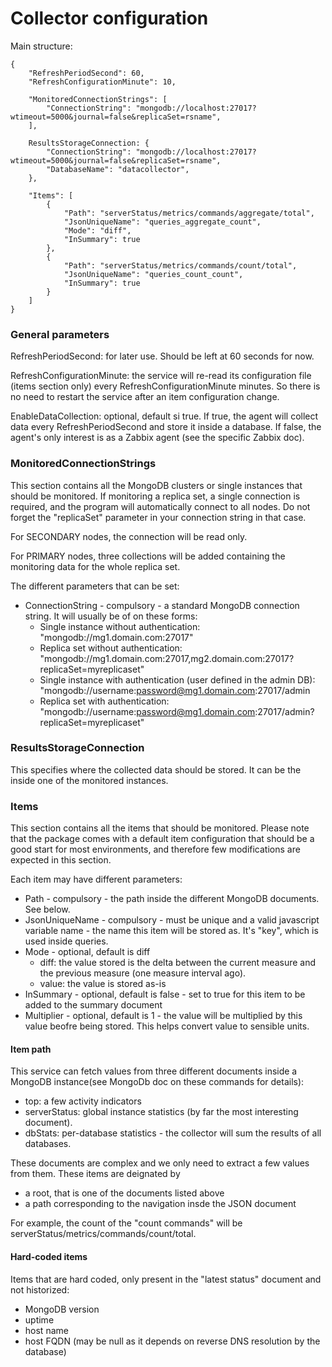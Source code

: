 ﻿# Collector configuration

Main structure:
```
{
    "RefreshPeriodSecond": 60,
    "RefreshConfigurationMinute": 10,

    "MonitoredConnectionStrings": [
        "ConnectionString": "mongodb://localhost:27017?wtimeout=5000&journal=false&replicaSet=rsname",
    ],

    ResultsStorageConnection: {
        "ConnectionString": "mongodb://localhost:27017?wtimeout=5000&journal=false&replicaSet=rsname",
        "DatabaseName": "datacollector",
    },

    "Items": [
        {
            "Path": "serverStatus/metrics/commands/aggregate/total",
            "JsonUniqueName": "queries_aggregate_count",
            "Mode": "diff",
            "InSummary": true
        },
        {
            "Path": "serverStatus/metrics/commands/count/total",
            "JsonUniqueName": "queries_count_count",
            "InSummary": true
        }
    ]
}
```

### General parameters

RefreshPeriodSecond: for later use. Should be left at 60 seconds for now.

RefreshConfigurationMinute: the service will re-read its configuration file (items section only) every RefreshConfigurationMinute minutes. So there is no need to restart the service after an item configuration change.

EnableDataCollection: optional, default si true. If true, the agent will collect data every RefreshPeriodSecond and store it inside a database. If false, the agent's only interest is as a Zabbix agent (see the specific Zabbix doc).

### MonitoredConnectionStrings

This section contains all the MongoDB clusters or single instances that should be monitored. If monitoring a replica set, a single connection is required, and 
the program will automatically connect to all nodes. Do not forget the "replicaSet" parameter in your connection string in that case.

For SECONDARY nodes, the connection will be read only.

For PRIMARY nodes, three collections will be added containing the monitoring data for the whole replica set.

The different parameters that can be set:
* ConnectionString - compulsory - a standard MongoDB connection string. It will usually be of on these forms:
  * Single instance without authentication: "mongodb://mg1.domain.com:27017"
  * Replica set without authentication: "mongodb://mg1.domain.com:27017,mg2.domain.com:27017?replicaSet=myreplicaset"
  * Single instance with authentication (user defined in the admin DB): "mongodb://username:password@mg1.domain.com:27017/admin
  * Replica set with authentication: "mongodb://username:password@mg1.domain.com:27017/admin?replicaSet=myreplicaset"

### ResultsStorageConnection

This specifies where the collected data should be stored. It can be the inside one of the monitored instances.

### Items

This section contains all the items that should be monitored. Please note that the package comes with a default item configuration that should be a good start for most environments, and therefore few modifications are expected in this section.

Each item may have different parameters:
* Path - compulsory - the path inside the different MongoDB documents. See below.
* JsonUniqueName - compulsory - must be unique and a valid javascript variable name - the name this item will be stored as. It's "key", which is used inside queries.
* Mode - optional, default is diff
  * diff: the value stored is the delta between the current measure and the previous measure (one measure interval ago).
  * value: the value is stored as-is
* InSummary - optional, default is false - set to true for this item to be added to the summary document
* Multiplier - optional, default is 1 - the value will be multiplied by this value beofre being stored. This helps convert value to sensible units.

#### Item path

This service can fetch values from three different documents inside a MongoDB instance(see MongoDb doc on these commands for details):
* top: a few activity indicators
* serverStatus: global instance statistics (by far the most interesting document).
* dbStats: per-database statistics - the collector will sum the results of all databases.

These documents are complex and we only need to extract a few values from them. These items are deignated by
* a root, that is one of the documents listed above
* a path corresponding to the navigation insde the JSON document

For example, the count of the "count commands" will be serverStatus/metrics/commands/count/total.


#### Hard-coded items

Items that are hard coded, only present in the "latest status" document and not historized:
* MongoDB version
* uptime
* host name
* host FQDN (may be null as it depends on reverse DNS resolution by the database)
